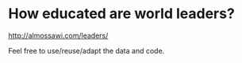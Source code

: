 How educated are world leaders?
=========================

http://almossawi.com/leaders/

Feel free to use/reuse/adapt the data and code.
